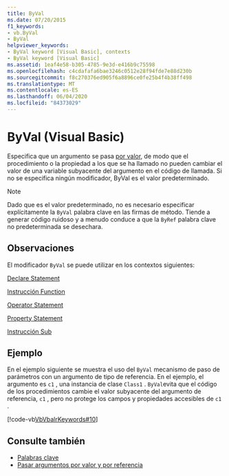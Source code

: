 ```yaml
---
title: ByVal
ms.date: 07/20/2015
f1_keywords:
- vb.ByVal
- ByVal
helpviewer_keywords:
- ByVal keyword [Visual Basic], contexts
- ByVal keyword [Visual Basic]
ms.assetid: 1eaf4e58-b305-4785-9e3d-e416b9c75598
ms.openlocfilehash: c4cdafafa6bae3246c0512e28f94fde7e88d230b
ms.sourcegitcommit: f8c270376ed905f6a8896ce0fe25b4f4b38ff498
ms.translationtype: MT
ms.contentlocale: es-ES
ms.lasthandoff: 06/04/2020
ms.locfileid: "84373029"
---
```

# <a name="byval-visual-basic"></a>ByVal (Visual Basic)
Especifica que un argumento se pasa [por valor](../../programming-guide/language-features/procedures/passing-arguments-by-value-and-by-reference.md), de modo que el procedimiento o la propiedad a los que se ha llamado no pueden cambiar el valor de una variable subyacente del argumento en el código de llamada. Si no se especifica ningún modificador, ByVal es el valor predeterminado.

> [!NOTE]
> Dado que es el valor predeterminado, no es necesario especificar explícitamente la `ByVal` palabra clave en las firmas de método. Tiende a generar código ruidoso y a menudo conduce a que la `ByRef` palabra clave no predeterminada se desechara.

## <a name="remarks"></a>Observaciones
 El modificador `ByVal` se puede utilizar en los contextos siguientes:

 [Declare Statement](../statements/declare-statement.md)

 [Instrucción Function](../statements/function-statement.md)
  
 [Operator Statement](../statements/operator-statement.md)
  
 [Property Statement](../statements/property-statement.md)
  
 [Instrucción Sub](../statements/sub-statement.md)

## <a name="example"></a>Ejemplo
 En el ejemplo siguiente se muestra el uso del `ByVal` mecanismo de paso de parámetros con un argumento de tipo de referencia. En el ejemplo, el argumento es `c1` , una instancia de clase `Class1` . `ByVal`evita que el código de los procedimientos cambie el valor subyacente del argumento de referencia, `c1` , pero no protege los campos y propiedades accesibles de `c1` .

 [!code-vb[VbVbalrKeywords#10](~/samples/snippets/visualbasic/VS_Snippets_VBCSharp/VbVbalrKeywords/VB/Class5.vb#10)]

## <a name="see-also"></a>Consulte también

- [Palabras clave](../keywords/index.md)
- [Pasar argumentos por valor y por referencia](../../programming-guide/language-features/procedures/passing-arguments-by-value-and-by-reference.md)
